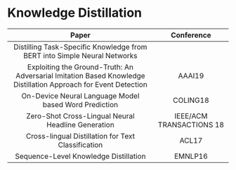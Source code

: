 # Knowledge Distillation

| Paper | Conference |
| :---: | :---: |
|Distilling Task-Specific Knowledge from BERT into Simple Neural Networks||
|Exploiting the Ground-Truth: An Adversarial Imitation Based Knowledge Distillation Approach for Event Detection|AAAI19|
|On-Device Neural Language Model based Word Prediction|COLING18|
| Zero-Shot Cross-Lingual Neural Headline Generation|IEEE/ACM TRANSACTIONS 18|
|Cross-lingual Distillation for Text Classification|ACL17|
|Sequence-Level Knowledge Distillation|EMNLP16|


